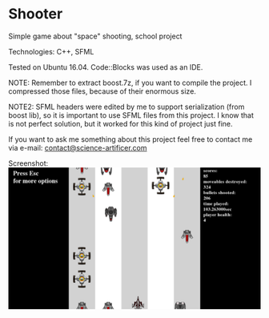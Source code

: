 # Shooter
Simple game about "space" shooting, school project

Technologies: C++, SFML

Tested on Ubuntu 16.04. Code::Blocks was used as an IDE.

NOTE: Remember to extract boost.7z, if you want to compile the project. I compressed those files, because of their enormous size.

NOTE2: SFML headers were edited by me to support serialization (from boost lib), so it is important to use SFML files from this project. I know that is not perfect solution, but it worked for this kind of project just fine.

If you want to ask me something about this project feel free to contact me via e-mail: contact@science-artificer.com

Screenshot:
![](https://raw.githubusercontent.com/SciArt/Shooter/master/shooter.png)
